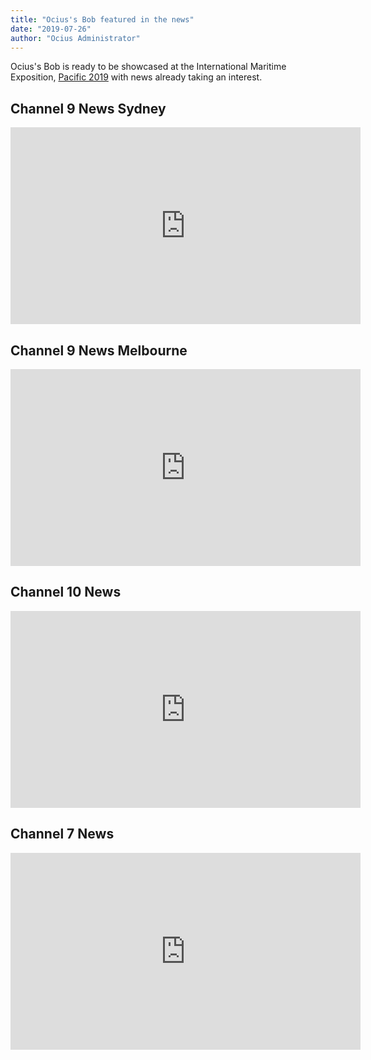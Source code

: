 ```yaml
---
title: "Ocius's Bob featured in the news"
date: "2019-07-26"
author: "Ocius Administrator"
---
```


Ocius's Bob is ready to be showcased at the International Maritime Exposition, [Pacific 2019](https://www.pacificexpo.com.au/) with news already taking an interest.

## Channel 9 News Sydney
<iframe width="560" height="315" src="https://www.youtube.com/embed/6Ni_Y9REScg" frameborder="0" allow="accelerometer; autoplay; encrypted-media; gyroscope; picture-in-picture" allowfullscreen></iframe>

## Channel 9 News Melbourne
<iframe width="560" height="315" src="https://www.youtube.com/embed/QuhHSrkQDJM?start=3" frameborder="0" allow="accelerometer; autoplay; encrypted-media; gyroscope; picture-in-picture" allowfullscreen></iframe>

## Channel 10 News
<iframe width="560" height="315" src="https://www.youtube.com/embed/PTKfjHhONFg" frameborder="0" allow="accelerometer; autoplay; encrypted-media; gyroscope; picture-in-picture" allowfullscreen></iframe>

## Channel 7 News
<iframe width="560" height="315" src="https://www.youtube.com/embed/V_OZPmkLI_U?start=2" frameborder="0" allow="accelerometer; autoplay; encrypted-media; gyroscope; picture-in-picture" allowfullscreen></iframe>


